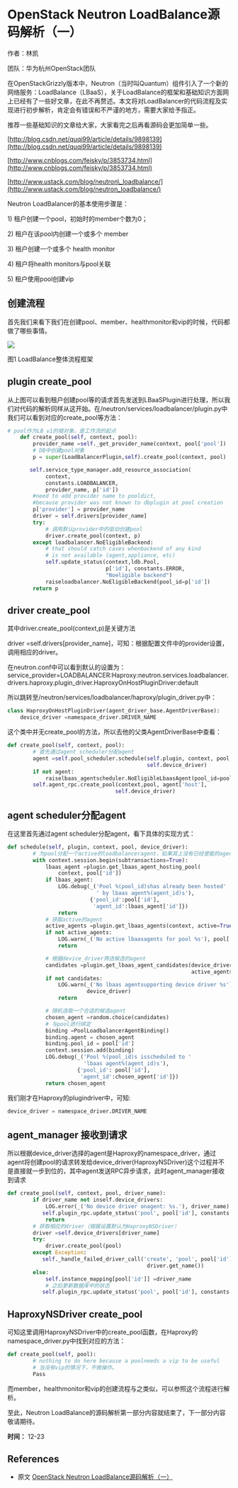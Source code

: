 # OpenStack Neutron LoadBalance源码解析（一）

作者：林凯

团队：华为杭州OpenStack团队

在OpenStackGrizzly版本中，Neutron（当时叫Quantum）组件引入了一个新的网络服务：LoadBalance（LBaaS），关于LoadBalance的框架和基础知识方面网上已经有了一些好文章，在此不再赘述。本文将对LoadBalancer的代码流程及实现进行初步解析，肯定会有错误和不严谨的地方，需要大家给予指正。

推荐一些基础知识的文章给大家，大家看完之后再看源码会更加简单一些。

[http://blog.csdn.net/quqi99/article/details/9898139](http://blog.csdn.net/quqi99/article/details/9898139)

[http://www.cnblogs.com/feisky/p/3853734.html](http://www.cnblogs.com/feisky/p/3853734.html)

[http://www.ustack.com/blog/neutron\_loadbalance/](http://www.ustack.com/blog/neutron_loadbalance/)

Neutron LoadBalancer的基本使用步骤是：

1\)        租户创建一个pool，初始时的member个数为0；

2\)        租户在该pool内创建一个或多个 member

3\)        租户创建一个或多个 health monitor

4\)        租户将health monitors与pool关联

5\)        租户使用pool创建vip

## 创建流程

首先我们来看下我们在创建pool、member、healthmonitor和vip的时候，代码都做了哪些事情。

![](../.gitbook/assets/image%20%2846%29.png)

图1  LoadBalance整体流程框架

## plugin create\_pool

从上图可以看到租户创建pool等的请求首先发送到LBaaSPlugin进行处理，所以我们对代码的解析同样从这开始。在/neutron/services/loadbalancer/plugin.py中我们可以看到对应的create\_pool等方法：

```python
# pool作为LB v1的根对象，是工作流的起点
    def create_pool(self, context, pool):
        provider_name =self._get_provider_name(context, pool['pool'])
        # DB中创建pool对象
        p = super(LoadBalancerPlugin,self).create_pool(context, pool)

       self.service_type_manager.add_resource_association(
            context,
            constants.LOADBALANCER,
            provider_name, p['id'])
        #need to add provider name to pooldict,
        #because provider was not known to dbplugin at pool creation
        p['provider'] = provider_name
        driver = self.drivers[provider_name]
        try:
            # 调用默认provider中的驱动创建pool
            driver.create_pool(context, p)
        except loadbalancer.NoEligibleBackend:
            # that should catch cases whenbackend of any kind
            # is not available (agent,appliance, etc)
            self.update_status(context,ldb.Pool,
                               p['id'], constants.ERROR,
                               "Noeligible backend")
            raiseloadbalancer.NoEligibleBackend(pool_id=p['id'])
        return p
```

## driver create\_pool

其中driver.create\_pool\(context,p\)是关键方法

driver =self.drivers\[provider\_name\]，可知：根据配置文件中的provider设置，调用相应的driver。

在neutron.conf中可以看到默认的设置为：service\_provider=LOADBALANCER:Haproxy:neutron.services.loadbalancer.drivers.haproxy.plugin\_driver.HaproxyOnHostPluginDriver:default

所以跳转至/neutron/services/loadbalancer/haproxy/plugin\_driver.py中：

```python
class HaproxyOnHostPluginDriver(agent_driver_base.AgentDriverBase):
    device_driver =namespace_driver.DRIVER_NAME
```

这个类中并无create\_pool的方法，所以去他的父类AgentDriverBase中查看：

```python
def create_pool(self, context, pool):
        # 首先通过agent scheduler分配agent
        agent =self.pool_scheduler.schedule(self.plugin, context, pool,
                                            self.device_driver)
        if not agent:
            raiselbaas_agentscheduler.NoEligibleLbaasAgent(pool_id=pool['id'])
        self.agent_rpc.create_pool(context,pool, agent['host'],
                                  self.device_driver)
```

## agent scheduler分配agent

在这里首先通过agent scheduler分配agent，看下具体的实现方式：

```python
def schedule(self, plugin, context, pool, device_driver):
        # 为pool分配一个active的loadbalanceragent，如果其上没有已经使能的agent
        with context.session.begin(subtransactions=True):
            lbaas_agent =plugin.get_lbaas_agent_hosting_pool(
                context, pool['id'])
            if lbaas_agent:
                LOG.debug(_('Pool %(pool_id)shas already been hosted'
                            ' by lbaas agent%(agent_id)s'),
                          {'pool_id':pool['id'],
                           'agent_id':lbaas_agent['id']})
                return
            # 获取active的agent
            active_agents =plugin.get_lbaas_agents(context, active=True)
            if not active_agents:
                LOG.warn(_('No active lbaasagents for pool %s'), pool['id'])
                return

            # 根据device_driver筛选候选的agent
            candidates =plugin.get_lbaas_agent_candidates(device_driver,
                                                          active_agents)
            if not candidates:
                LOG.warn(_('No lbaas agentsupporting device driver %s'),
                         device_driver)
                return

            # 随机选取一个合适的候选agent
            chosen_agent =random.choice(candidates)
            # 与pool进行绑定
            binding =PoolLoadbalancerAgentBinding()
            binding.agent = chosen_agent
            binding.pool_id = pool['id']
            context.session.add(binding)
            LOG.debug(_('Pool %(pool_id)s isscheduled to '
                        'lbaas agent%(agent_id)s'),
                      {'pool_id': pool['id'],
                       'agent_id':chosen_agent['id']})
            return chosen_agent
```

我们刚才在Haproxy的plugindriver中，可知:

```python
device_driver = namespace_driver.DRIVER_NAME
```

## agent\_manager 接收到请求

所以根据device\_driver选择的agent是Haproxy的namespace\_driver，通过agent将创建pool的请求转发给device\_driver\(HaproxyNSDriver\)这个过程并不是直接就一步到位的，其中agent发送RPC异步请求，此时agent\_manager接收到请求

```python
def create_pool(self, context, pool, driver_name):
        if driver_name not inself.device_drivers:
            LOG.error(_('No device driver onagent: %s.'), driver_name)
           self.plugin_rpc.update_status('pool', pool['id'], constants.ERROR)
            return
        # 获取相应的driver（根据设置默认为HaproxyNSDriver）
        driver =self.device_drivers[driver_name]
        try:
            driver.create_pool(pool)
        except Exception:
           self._handle_failed_driver_call('create', 'pool', pool['id'],
                                            driver.get_name())
        else:
            self.instance_mapping[pool['id']] =driver_name
            # 之后更新数据库中的状态
           self.plugin_rpc.update_status('pool', pool['id'], constants.ACTIVE)
```

## HaproxyNSDriver create\_pool

可知这里调用HaproxyNSDriver中的create\_pool函数，在Haproxy的namespace\_driver.py中找到对应的方法：

```python
def create_pool(self, pool):
        # nothing to do here because a poolneeds a vip to be useful
        # 当没有vip的情况下，不做操作。
        Pass
```

而member，healthmonitor和vip的创建流程与之类似，可以参照这个流程进行解析。

至此，Neutron LoadBalance的源码解析第一部分内容就结束了，下一部分内容敬请期待。

**时间：** 12-23

## References

* 原文 [OpenStack Neutron LoadBalance源码解析（一）](https://www.biecuoliao.com/pa/4pOEvK3.html)

